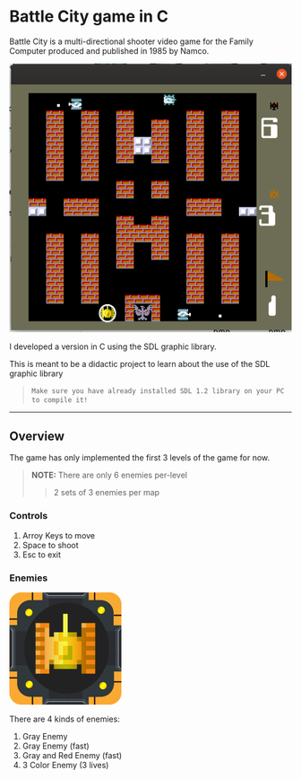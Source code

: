 # Battle City game in C
Battle City is a multi-directional shooter video game for the Family Computer produced and published in 1985 by Namco.

<p align="center">
  <img src="Images/BattleCity.png">
</p>

I developed a version in C using the SDL graphic library.

This is meant to be a didactic project to learn about the use of the SDL graphic library

>     Make sure you have already installed SDL 1.2 library on your PC to compile it! 

__________________

## Overview

The game has only implemented the first 3 levels of the game for now.

>**NOTE:** There are only 6 enemies per-level 
>
>>2 sets of 3 enemies per map

### Controls

1. Arroy Keys to move
2. Space to shoot
3. Esc to exit

### Enemies

<img src="Images/tank.png" width="200">

There are 4 kinds of enemies:

1. Gray Enemy
2. Gray Enemy (fast)
3. Gray and Red Enemy (fast)
4. 3 Color Enemy (3 lives)
